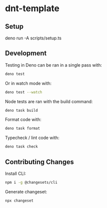 # dnt-template

## Setup

deno run -A scripts/setup.ts

## Development

Testing in Deno can be ran in a single pass with:

```sh
deno test
```

Or in watch mode with:

```sh
deno test --watch
```

Node tests are ran with the build command:

```sh
deno task build
```

Format code with:

```sh
deno task format
```

Typecheck / lint code with:

```sh
deno task check
```

## Contributing Changes

Install CLI:

```sh
npm i -g @changesets/cli
```

Generate changeset:

```sh
npx changeset
```

